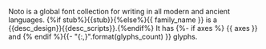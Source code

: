 Noto is a global font collection for writing in all modern and ancient languages.
{%if stub%}{{stub}}{%else%}{{ family_name }} is a {{desc_design}}{{desc_scripts}}.{%endif%}
It has {%- if axes %} {{ axes }} and {% endif %}{{- "{:,}".format(glyphs_count) }} glyphs.
